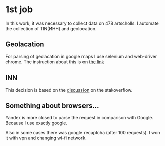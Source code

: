 # 1st job

In this work, it was necessary to collect data on 478 artscholls.
I automate the collection of TIN(ИНН) and geolocation.

## Geolacation
For parsing of geolacation in google maps I use selenium and web-driver chrome.
The instruction about this is on [the link](https://www.geeksforgeeks.org/how-to-scrape-data-from-google-maps-using-python/)

## INN

This decision is based on the [discussion](https://stackoverflow.com/questions/22623798/google-search-with-python-requests-library) on the stakoverflow.

## Something about browsers...

Yandex is more closed to parse the request in comparison with Google.
Because I use exactly google.

Also in some cases there was google recaptcha (after 100 requests).
I won it with vpn and changing wi-fi network. 

